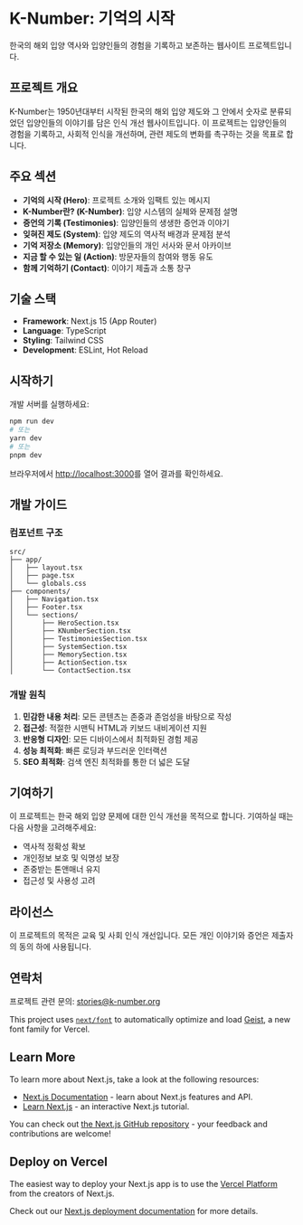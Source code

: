 # K-Number: 기억의 시작

한국의 해외 입양 역사와 입양인들의 경험을 기록하고 보존하는 웹사이트 프로젝트입니다.

## 프로젝트 개요

K-Number는 1950년대부터 시작된 한국의 해외 입양 제도와 그 안에서 숫자로 분류되었던 입양인들의 이야기를 담은 인식 개선 웹사이트입니다. 이 프로젝트는 입양인들의 경험을 기록하고, 사회적 인식을 개선하며, 관련 제도의 변화를 촉구하는 것을 목표로 합니다.

## 주요 섹션

- **기억의 시작 (Hero)**: 프로젝트 소개와 임팩트 있는 메시지
- **K-Number란? (K-Number)**: 입양 시스템의 실체와 문제점 설명
- **증언의 기록 (Testimonies)**: 입양인들의 생생한 증언과 이야기
- **잊혀진 제도 (System)**: 입양 제도의 역사적 배경과 문제점 분석
- **기억 저장소 (Memory)**: 입양인들의 개인 서사와 문서 아카이브
- **지금 할 수 있는 일 (Action)**: 방문자들의 참여와 행동 유도
- **함께 기억하기 (Contact)**: 이야기 제출과 소통 창구

## 기술 스택

- **Framework**: Next.js 15 (App Router)
- **Language**: TypeScript
- **Styling**: Tailwind CSS
- **Development**: ESLint, Hot Reload

## 시작하기

개발 서버를 실행하세요:

```bash
npm run dev
# 또는
yarn dev
# 또는
pnpm dev
```

브라우저에서 [http://localhost:3000](http://localhost:3000)를 열어 결과를 확인하세요.

## 개발 가이드

### 컴포넌트 구조

```
src/
├── app/
│   ├── layout.tsx
│   ├── page.tsx
│   └── globals.css
├── components/
│   ├── Navigation.tsx
│   ├── Footer.tsx
│   └── sections/
│       ├── HeroSection.tsx
│       ├── KNumberSection.tsx
│       ├── TestimoniesSection.tsx
│       ├── SystemSection.tsx
│       ├── MemorySection.tsx
│       ├── ActionSection.tsx
│       └── ContactSection.tsx
```

### 개발 원칙

1. **민감한 내용 처리**: 모든 콘텐츠는 존중과 존엄성을 바탕으로 작성
2. **접근성**: 적절한 시맨틱 HTML과 키보드 내비게이션 지원
3. **반응형 디자인**: 모든 디바이스에서 최적화된 경험 제공
4. **성능 최적화**: 빠른 로딩과 부드러운 인터랙션
5. **SEO 최적화**: 검색 엔진 최적화를 통한 더 넓은 도달

## 기여하기

이 프로젝트는 한국 해외 입양 문제에 대한 인식 개선을 목적으로 합니다. 기여하실 때는 다음 사항을 고려해주세요:

- 역사적 정확성 확보
- 개인정보 보호 및 익명성 보장
- 존중받는 톤앤매너 유지
- 접근성 및 사용성 고려

## 라이선스

이 프로젝트의 목적은 교육 및 사회 인식 개선입니다. 모든 개인 이야기와 증언은 제출자의 동의 하에 사용됩니다.

## 연락처

프로젝트 관련 문의: stories@k-number.org

This project uses [`next/font`](https://nextjs.org/docs/app/building-your-application/optimizing/fonts) to automatically optimize and load [Geist](https://vercel.com/font), a new font family for Vercel.

## Learn More

To learn more about Next.js, take a look at the following resources:

- [Next.js Documentation](https://nextjs.org/docs) - learn about Next.js features and API.
- [Learn Next.js](https://nextjs.org/learn) - an interactive Next.js tutorial.

You can check out [the Next.js GitHub repository](https://github.com/vercel/next.js) - your feedback and contributions are welcome!

## Deploy on Vercel

The easiest way to deploy your Next.js app is to use the [Vercel Platform](https://vercel.com/new?utm_medium=default-template&filter=next.js&utm_source=create-next-app&utm_campaign=create-next-app-readme) from the creators of Next.js.

Check out our [Next.js deployment documentation](https://nextjs.org/docs/app/building-your-application/deploying) for more details.
